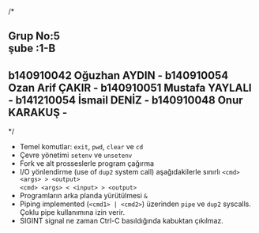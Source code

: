 
/*

Grup No:5  
şube   :1-B
-----------------------------
b140910042 Oğuzhan AYDIN    -
b140910054 Ozan Arif ÇAKIR  -
b140910051 Mustafa YAYLALI  -
b141210054 İsmail DENİZ     -
b140910048 Onur KARAKUŞ     -
-----------------------------
*/

* Temel komutlar: `exit`, `pwd`, `clear` ve `cd`
* Çevre yönetimi  `setenv` ve `unsetenv`
* Fork ve alt prosseslerle program çağırma
* I/O yönlendirme (use of `dup2` system call) aşağıdakilerle sınırlı
        `<cmd> <args> > <output>`  
        `<cmd> <args> < <input> > <output>`
* Programların arka planda yürütülmesi `&`
* Piping implemented (`<cmd1> | <cmd2>`) üzerinden `pipe` ve `dup2` syscalls. Çoklu pipe kullanımına izin verir.
* SIGINT signal ne zaman Ctrl-C basıldığında kabuktan çıkılmaz. 

